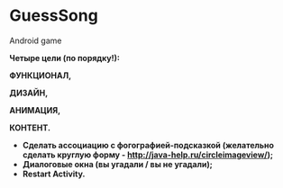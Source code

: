 # GuessSong
Android game

<b>
Четыре цели (по порядку!):

ФУНКЦИОНАЛ,
  
ДИЗАЙН,

АНИМАЦИЯ,

КОНТЕНТ.


* Сделать ассоциацию с фогографией-подсказкой (желательно сделать круглую форму - http://java-help.ru/circleimageview/); 
* Диалоговые окна (вы угадали / вы не угадали);
* Restart Activity.

